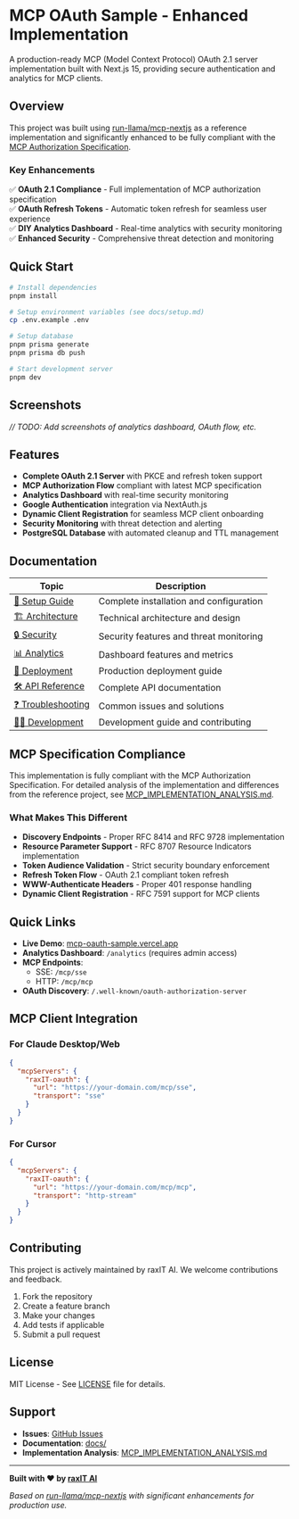 # MCP OAuth Sample - Enhanced Implementation

A production-ready MCP (Model Context Protocol) OAuth 2.1 server implementation built with Next.js 15, providing secure authentication and analytics for MCP clients.

## Overview

This project was built using [run-llama/mcp-nextjs](https://github.com/run-llama/mcp-nextjs) as a reference implementation and significantly enhanced to be fully compliant with the [MCP Authorization Specification](./SPEC_MCP_AUTHZ.md).

### Key Enhancements

✅ **OAuth 2.1 Compliance** - Full implementation of MCP authorization specification  
✅ **OAuth Refresh Tokens** - Automatic token refresh for seamless user experience  
✅ **DIY Analytics Dashboard** - Real-time analytics with security monitoring  
✅ **Enhanced Security** - Comprehensive threat detection and monitoring  

## Quick Start

```bash
# Install dependencies
pnpm install

# Setup environment variables (see docs/setup.md)
cp .env.example .env

# Setup database
pnpm prisma generate
pnpm prisma db push

# Start development server
pnpm dev
```

## Screenshots

*// TODO: Add screenshots of analytics dashboard, OAuth flow, etc.*

## Features

- **Complete OAuth 2.1 Server** with PKCE and refresh token support
- **MCP Authorization Flow** compliant with latest MCP specification
- **Analytics Dashboard** with real-time security monitoring
- **Google Authentication** integration via NextAuth.js
- **Dynamic Client Registration** for seamless MCP client onboarding
- **Security Monitoring** with threat detection and alerting
- **PostgreSQL Database** with automated cleanup and TTL management

## Documentation

| Topic | Description |
|-------|-------------|
| [🚀 Setup Guide](./docs/setup.md) | Complete installation and configuration |
| [🏗️ Architecture](./docs/architecture.md) | Technical architecture and design |
| [🔒 Security](./docs/security.md) | Security features and threat monitoring |
| [📊 Analytics](./docs/analytics.md) | Dashboard features and metrics |
| [🚀 Deployment](./docs/deployment.md) | Production deployment guide |
| [🛠️ API Reference](./docs/api.md) | Complete API documentation |
| [❓ Troubleshooting](./docs/troubleshooting.md) | Common issues and solutions |
| [👨‍💻 Development](./docs/development.md) | Development guide and contributing |

## MCP Specification Compliance

This implementation is fully compliant with the MCP Authorization Specification. For detailed analysis of the implementation and differences from the reference project, see [MCP_IMPLEMENTATION_ANALYSIS.md](./MCP_IMPLEMENTATION_ANALYSIS.md).

### What Makes This Different

- **Discovery Endpoints** - Proper RFC 8414 and RFC 9728 implementation
- **Resource Parameter Support** - RFC 8707 Resource Indicators implementation  
- **Token Audience Validation** - Strict security boundary enforcement
- **Refresh Token Flow** - OAuth 2.1 compliant token refresh
- **WWW-Authenticate Headers** - Proper 401 response handling
- **Dynamic Client Registration** - RFC 7591 support for MCP clients

## Quick Links

- **Live Demo**: [mcp-oauth-sample.vercel.app](https://mcp-oauth-sample.vercel.app)
- **Analytics Dashboard**: `/analytics` (requires admin access)
- **MCP Endpoints**: 
  - SSE: `/mcp/sse`
  - HTTP: `/mcp/mcp`
- **OAuth Discovery**: `/.well-known/oauth-authorization-server`

## MCP Client Integration

### For Claude Desktop/Web
```json
{
  "mcpServers": {
    "raxIT-oauth": {
      "url": "https://your-domain.com/mcp/sse",
      "transport": "sse"
    }
  }
}
```

### For Cursor
```json
{
  "mcpServers": {
    "raxIT-oauth": {
      "url": "https://your-domain.com/mcp/mcp", 
      "transport": "http-stream"
    }
  }
}
```

## Contributing

This project is actively maintained by raxIT AI. We welcome contributions and feedback.

1. Fork the repository
2. Create a feature branch
3. Make your changes
4. Add tests if applicable
5. Submit a pull request

## License

MIT License - See [LICENSE](./LICENSE) file for details.

## Support

- **Issues**: [GitHub Issues](https://github.com/your-org/mcp-oauth-sample/issues)
- **Documentation**: [docs/](./docs/)
- **Implementation Analysis**: [MCP_IMPLEMENTATION_ANALYSIS.md](./MCP_IMPLEMENTATION_ANALYSIS.md)

---

**Built with ❤️ by [raxIT AI](https://raxit.ai)**

*Based on [run-llama/mcp-nextjs](https://github.com/run-llama/mcp-nextjs) with significant enhancements for production use.*